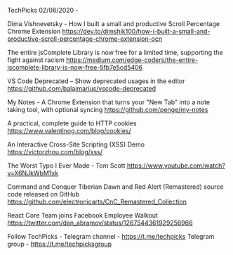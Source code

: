 TechPicks 02/06/2020 -

Dima Vishnevetsky - How I built a small and productive Scroll Percentage Chrome Extension
https://dev.to/dimshik100/how-i-built-a-small-and-productive-scroll-percentage-chrome-extension-ocn

The entire jsComplete Library is now free for a limited time, supporting the fight against racism
https://medium.com/edge-coders/the-entire-jscomplete-library-is-now-free-5fb7e5cd5406

VS Code Deprecated – Show deprecated usages in the editor
https://github.com/balajmarius/vscode-deprecated

My Notes - A Chrome Extension that turns your "New Tab" into a note taking tool, with optional syncing
https://github.com/penge/my-notes

A practical, complete guide to HTTP cookies
https://www.valentinog.com/blog/cookies/

An Interactive Cross-Site Scripting (XSS) Demo
https://victorzhou.com/blog/xss/

The Worst Typo I Ever Made - Tom Scott
https://www.youtube.com/watch?v=X6NJkWbM1xk

Command and Conquer Tiberian Dawn and Red Alert (Remastered) source code released on GitHub
https://github.com/electronicarts/CnC_Remastered_Collection

React Core Team joins Facebook Employee Walkout
https://twitter.com/dan_abramov/status/1267544361929256966

Follow TechPicks -
Telegram channel - https://t.me/techpicks
Telegram group - https://t.me/techpicksgroup